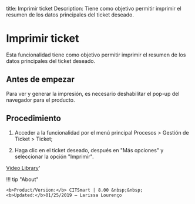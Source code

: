 title:  Imprimir ticket 
Description: Tiene como objetivo permitir imprimir el resumen de los datos principales del ticket deseado. 
# Imprimir ticket

Esta funcionalidad tiene como objetivo permitir imprimir el resumen de los datos principales del ticket deseado.

Antes de empezar
----------------

Para ver y generar la impresión, es necesario deshabilitar el pop-up del
navegador para el producto.

Procedimiento
-------------

1.  Acceder a la funcionalidad por el menú principal Procesos \> Gestión de
    Ticket \> Ticket;

2.  Haga clic en el ticket deseado, después en "Más opciones" y seleccionar 
    la opción "Imprimir".

<i class='fa fa-youtube-play  fa-2x' style='color:#97ce17;vertical-align: middle;'> </i> [Video Library](https://www.youtube.com/playlist?list=PLB5qK2uzf2ROfIFL9F-3s-gomHNzudBEy)'

!!! tip "About"

    <b>Product/Version:</b> CITSmart | 8.00 &nbsp;&nbsp;
    <b>Updated:</b>01/25/2019 – Larissa Lourenço


